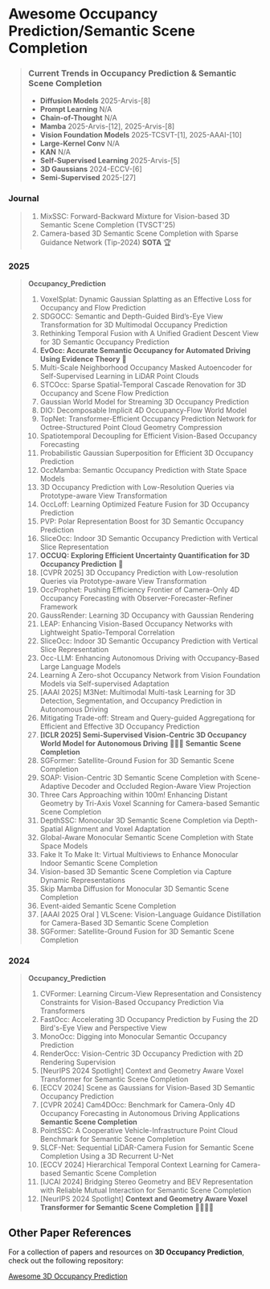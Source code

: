 # Awesome Occupancy Prediction/Semantic Scene Completion


> ### Current Trends in Occupancy Prediction & Semantic Scene Completion
> - **Diffusion Models**  2025-Arvis-[8]
> - **Prompt Learning**  N/A                             
> - **Chain-of-Thought**  N/A
> - **Mamba**  2025-Arvis-[12], 2025-Arvis-[8]
> - **Vision Foundation Models**  2025-TCSVT-[1], 2025-AAAI-[10]
> - **Large-Kernel Conv** N/A
> - **KAN** N/A
> - **Self-Supervised Learning** 2025-Arvis-[5]
> - **3D Gaussians** 2024-ECCV-[6]
> - **Semi-Supervised**  2025-[27]

            
### Journal
> 1. MixSSC: Forward-Backward Mixture for Vision-based 3D Semantic Scene Completion (TVSCT'25)
> 2. Camera-based 3D Semantic Scene Completion with Sparse Guidance Network (Tip-2024)  **SOTA** 🏆 

### 2025
> **Occupancy_Prediction**
> 1. VoxelSplat: Dynamic Gaussian Splatting as an Effective Loss for Occupancy and Flow Prediction
> 2. SDGOCC: Semantic and Depth-Guided Bird’s-Eye View Transformation for 3D Multimodal Occupancy Prediction
> 3. Rethinking Temporal Fusion with A Unified Gradient Descent View for 3D Semantic Occupancy Prediction
> 4. **EvOcc: Accurate Semantic Occupancy for Automated Driving Using Evidence Theory** 🌹
> 5. Multi-Scale Neighborhood Occupancy Masked Autoencoder for Self-Supervised Learning in LiDAR Point Clouds
> 6. STCOcc: Sparse Spatial-Temporal Cascade Renovation for 3D Occupancy and Scene Flow Prediction
> 7. Gaussian World Model for Streaming 3D Occupancy Prediction
> 8. DIO: Decomposable Implicit 4D Occupancy-Flow World Model
> 9. TopNet: Transformer-Efficient Occupancy Prediction Network for Octree-Structured Point Cloud Geometry Compression
> 10. Spatiotemporal Decoupling for Efficient Vision-Based Occupancy Forecasting
> 11. Probabilistic Gaussian Superposition for Efficient 3D Occupancy Prediction
> 12. OccMamba: Semantic Occupancy Prediction with State Space Models
> 13. 3D Occupancy Prediction with Low-Resolution Queries via Prototype-aware View Transformation
> 14. OccLoff: Learning Optimized Feature Fusion for 3D Occupancy Prediction
> 15. PVP: Polar Representation Boost for 3D Semantic Occupancy Prediction
> 16. SliceOcc: Indoor 3D Semantic Occupancy Prediction with Vertical Slice Representation
> 17. **OCCUQ: Exploring Efficient Uncertainty Quantification for 3D Occupancy Prediction** 🌹
> 18. [CVPR 2025] 3D Occupancy Prediction with Low-resolution Queries via Prototype-aware View Transformation
> 19. OccProphet: Pushing Efficiency Frontier of Camera-Only 4D Occupancy Forecasting with Observer-Forecaster-Refiner Framework
> 20. GaussRender: Learning 3D Occupancy with Gaussian Rendering
> 21. LEAP: Enhancing Vision-Based Occupancy Networks with Lightweight Spatio-Temporal Correlation
> 22. SliceOcc: Indoor 3D Semantic Occupancy Prediction with Vertical Slice Representation
> 23. Occ-LLM: Enhancing Autonomous Driving with Occupancy-Based Large Language Models
> 24. Learning A Zero-shot Occupancy Network from Vision Foundation Models via Self-supervised Adaptation
> 25. [AAAI 2025] M3Net: Multimodal Multi-task Learning for 3D Detection, Segmentation, and Occupancy Prediction in Autonomous Driving
> 26. Mitigating Trade-off: Stream and Query-guided Aggregationq for Efficient and Effective 3D Occupancy Prediction
> 27. **[ICLR 2025] Semi-Supervised Vision-Centric 3D Occupancy World Model for Autonomous Driving** 🌹🌹🌹
> **Semantic Scene Completion**
> 1. SGFormer: Satellite-Ground Fusion for 3D Semantic Scene Completion
> 2. SOAP: Vision-Centric 3D Semantic Scene Completion with Scene-Adaptive Decoder and Occluded Region-Aware View Projection
> 3. Three Cars Approaching within 100m! Enhancing Distant Geometry by Tri-Axis Voxel Scanning for Camera-based Semantic Scene Completion
> 4. DepthSSC: Monocular 3D Semantic Scene Completion via Depth-Spatial Alignment and Voxel Adaptation
> 5. Global-Aware Monocular Semantic Scene Completion with State Space Models
> 6. Fake It To Make It: Virtual Multiviews to Enhance Monocular Indoor Semantic Scene Completion
> 7. Vision-based 3D Semantic Scene Completion via Capture Dynamic Representations
> 8. Skip Mamba Diffusion for Monocular 3D Semantic Scene Completion
> 9. Event-aided Semantic Scene Completion
> 10. [AAAI 2025 Oral ] VLScene: Vision-Language Guidance Distillation for Camera-Based 3D Semantic Scene Completion
> 11. SGFormer: Satellite-Ground Fusion for 3D Semantic Scene Completion




### 2024
> **Occupancy_Prediction**
> 1. CVFormer: Learning Circum-View Representation and Consistency Constraints for Vision-Based Occupancy Prediction Via Transformers
> 2. FastOcc: Accelerating 3D Occupancy Prediction by Fusing the 2D Bird's-Eye View and Perspective View
> 3. MonoOcc: Digging into Monocular Semantic Occupancy Prediction
> 4. RenderOcc: Vision-Centric 3D Occupancy Prediction with 2D Rendering Supervision
> 5. [NeurIPS 2024 Spotlight] Context and Geometry Aware Voxel Transformer for Semantic Scene Completion
> 6. [ECCV 2024] Scene as Gaussians for Vision-Based 3D Semantic Occupancy Prediction
> 7. [CVPR 2024] Cam4DOcc: Benchmark for Camera-Only 4D Occupancy Forecasting in Autonomous Driving Applications
> **Semantic Scene Completion**
> 1. PointSSC: A Cooperative Vehicle-Infrastructure Point Cloud Benchmark for Semantic Scene Completion
> 2. SLCF-Net: Sequential LiDAR-Camera Fusion for Semantic Scene Completion Using a 3D Recurrent U-Net
> 3. [ECCV 2024] Hierarchical Temporal Context Learning for Camera-based Semantic Scene Completion
> 4. [IJCAI 2024] Bridging Stereo Geometry and BEV Representation with Reliable Mutual Interaction for Semantic Scene Completion
> 5. [NeurIPS 2024 Spotlight] **Context and Geometry Aware Voxel Transformer for Semantic Scene Completion** 🌹🌹🌹🌹



## Other Paper References  

For a collection of papers and resources on **3D Occupancy Prediction**, check out the following repository:  

[Awesome 3D Occupancy Prediction](https://github.com/zya3d/Awesome-3D-Occupancy-Prediction)  

